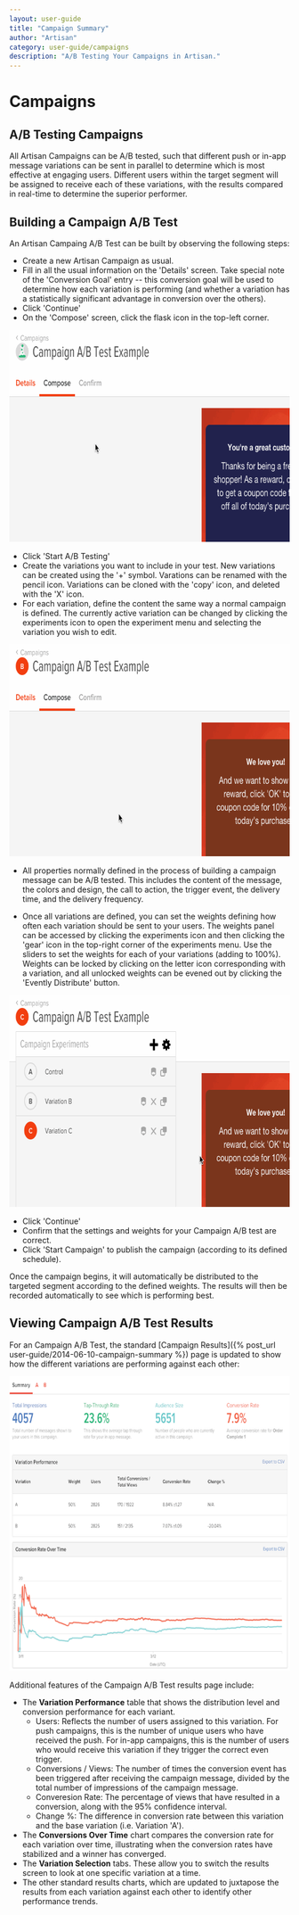 ```yaml
---
layout: user-guide
title: "Campaign Summary"
author: "Artisan"
category: user-guide/campaigns
description: "A/B Testing Your Campaigns in Artisan."
---
```

# Campaigns

## A/B Testing Campaigns

All Artisan Campaigns can be A/B tested, such that different push or in-app message variations can be sent in parallel to determine which is most effective at engaging users.  Different users within the target segment will be assigned to receive each of these variations, with the results compared in real-time to determine the superior performer.

## Building a Campaign A/B Test

An Artisan Campaing A/B Test can be built by observing the following steps:

* Create a new Artisan Campaign as usual.
* Fill in all the usual information on the 'Details' screen.  Take special note of the 'Conversion Goal' entry -- this conversion goal will be used to determine how each variation is performing (and whether a variation has a statistically significant advantage in conversion over the others).
* Click 'Continue'
* On the 'Compose' screen, click the flask icon in the top-left corner.

<img src="/images/screens/campaign-ab-testing-setup-700x380.gif" height="380" width="700" class="border-full" alt="The Artisan A/B Test creation area." />

* Click 'Start A/B Testing'
* Create the variations you want to include in your test. New variations can be created using the '+' symbol. Varations can be renamed with the pencil icon. Variations can be cloned with the 'copy' icon, and deleted with the 'X' icon.
* For each variation, define the content the same way a normal campaign is defined.  The currently active variation can be changed by clicking the experiments icon to open the experiment menu and selecting the variation you wish to edit.

<img src="/images/screens/campaign-ab-testing-switch-700x380.gif" height="380" width="700" class="border-full" alt="Switching between campaign variations." />

* All properties normally defined in the process of building a campaign message can be A/B tested.  This includes the content of the message, the colors and design, the call to action, the trigger event, the delivery time, and the delivery frequency.

* Once all variations are defined, you can set the weights defining how often each variation should be sent to your users.  The weights panel can be accessed by clicking the experiments icon and then clicking the 'gear' icon in the top-right corner of the experiments menu.  Use the sliders to set the weights for each of your variations (adding to 100%).  Weights can be locked by clicking on the letter icon corresponding with a variation, and all unlocked weights can be evened out by clicking the 'Evently Distribute' button.

<img src="/images/screens/campaign-ab-testing-weights-700x380.gif" height="380" width="700" class="border-full" alt="Setting campaign distribution weights." />

* Click 'Continue'
* Confirm that the settings and weights for your Campaign A/B test are correct.
* Click 'Start Campaign' to publish the campaign (according to its defined schedule).

Once the campaign begins, it will automatically be distributed to the targeted segment according to the defined weights.  The results will then be recorded automatically to see which is performing best.

## Viewing Campaign A/B Test Results

For an Campaign A/B Test, the standard [Campaign Results]({% post_url user-guide/2014-06-10-campaign-summary %}) page is updated to show how the different variations are performing against each other:

<img src="/images/screens/campaign-in-app-ab-test-results-800x603.png" height="528" width="700" class="border-full" alt="Campaign results page for an A/B test." />

Additional features of the Campaign A/B Test results page include:

* The **Variation Performance** table that shows the distribution level and conversion performance for each variant.
    * Users: Reflects the number of users assigned to this variation.  For push campaigns, this is the number of unique users who have received the push.  For in-app campaigns, this is the number of users who would receive this variation if they trigger the correct even trigger.
    * Conversions / Views:  The number of times the conversion event has been triggered after receiving the campaign message, divided by the total number of impressions of the campaign message.
    * Converesion Rate: The percentage of views that have resulted in a conversion, along with the 95% confidence interval.
    * Change %: The difference in conversion rate between this variation and the base variation (i.e. Variation 'A').
* The **Conversions Over Time** chart compares the conversion rate for each variation over time, illustrating when the conversion rates have stabilized and a winner has converged.
* The **Variation Selection** tabs.  These allow you to switch the results screen to look at one specific variation at a time.
* The other standard results charts, which are updated to juxtapose the results from each variation against each other to identify other performance trends.
